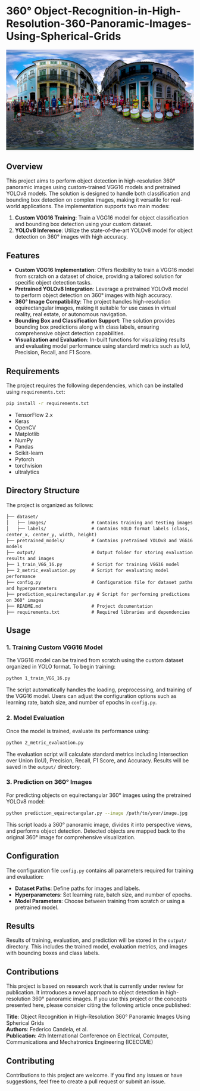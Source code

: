 
# 360° Object-Recognition-in-High-Resolution-360-Panoramic-Images-Using-Spherical-Grids
![Equirectangular Object Detection in High Resolution ](0_Landscape.jpg)

## Overview

This project aims to perform object detection in high-resolution 360° panoramic images using custom-trained VGG16 models and pretrained YOLOv8 models. The solution is designed to handle both classification and bounding box detection on complex images, making it versatile for real-world applications. The implementation supports two main modes:

1. **Custom VGG16 Training**: Train a VGG16 model for object classification and bounding box detection using your custom dataset.
2. **YOLOv8 Inference**: Utilize the state-of-the-art YOLOv8 model for object detection on 360° images with high accuracy.

## Features

- **Custom VGG16 Implementation**: Offers flexibility to train a VGG16 model from scratch on a dataset of choice, providing a tailored solution for specific object detection tasks.
- **Pretrained YOLOv8 Integration**: Leverage a pretrained YOLOv8 model to perform object detection on 360° images with high accuracy.
- **360° Image Compatibility**: The project handles high-resolution equirectangular images, making it suitable for use cases in virtual reality, real estate, or autonomous navigation.
- **Bounding Box and Classification Support**: The solution provides bounding box predictions along with class labels, ensuring comprehensive object detection capabilities.
- **Visualization and Evaluation**: In-built functions for visualizing results and evaluating model performance using standard metrics such as IoU, Precision, Recall, and F1 Score.

## Requirements

The project requires the following dependencies, which can be installed using `requirements.txt`:

```bash
pip install -r requirements.txt
```

- TensorFlow 2.x
- Keras
- OpenCV
- Matplotlib
- NumPy
- Pandas
- Scikit-learn
- Pytorch
- torchvision
- ultralytics

## Directory Structure

The project is organized as follows:

```
├── dataset/
│   ├── images/                 # Contains training and testing images
│   ├── labels/                 # Contains YOLO format labels (class, center_x, center_y, width, height)
├── pretrained_models/          # Contains pretrained YOLOv8 and VGG16 models
├── output/                     # Output folder for storing evaluation results and images
├── 1_train_VGG_16.py           # Script for training VGG16 model
├── 2_metric_evaluation.py      # Script for evaluating model performance
├── config.py                   # Configuration file for dataset paths and hyperparameters
├── prediction_equirectangular.py # Script for performing predictions on 360° images
├── README.md                   # Project documentation
├── requirements.txt            # Required libraries and dependencies
```

## Usage

### 1. Training Custom VGG16 Model

The VGG16 model can be trained from scratch using the custom dataset organized in YOLO format. To begin training:

```bash
python 1_train_VGG_16.py
```

The script automatically handles the loading, preprocessing, and training of the VGG16 model. Users can adjust the configuration options such as learning rate, batch size, and number of epochs in `config.py`.

### 2. Model Evaluation

Once the model is trained, evaluate its performance using:

```bash
python 2_metric_evaluation.py
```

The evaluation script will calculate standard metrics including Intersection over Union (IoU), Precision, Recall, F1 Score, and Accuracy. Results will be saved in the `output/` directory.

### 3. Prediction on 360° Images

For predicting objects on equirectangular 360° images using the pretrained YOLOv8 model:

```bash
python prediction_equirectangular.py --image /path/to/your/image.jpg
```

This script loads a 360° panoramic image, divides it into perspective views, and performs object detection. Detected objects are mapped back to the original 360° image for comprehensive visualization.

## Configuration

The configuration file `config.py` contains all parameters required for training and evaluation:

- **Dataset Paths**: Define paths for images and labels.
- **Hyperparameters**: Set learning rate, batch size, and number of epochs.
- **Model Parameters**: Choose between training from scratch or using a pretrained model.

## Results

Results of training, evaluation, and prediction will be stored in the `output/` directory. This includes the trained model, evaluation metrics, and images with bounding boxes and class labels.

## Contributions

This project is based on research work that is currently under review for publication. It introduces a novel approach to object detection in high-resolution 360° panoramic images. If you use this project or the concepts presented here, please consider citing the following article once published:

**Title**: Object Recognition in High-Resolution 360° Panoramic Images Using Spherical Grids  
**Authors**: Federico Candela, et al.  
**Publication**: 4th International Conference on Electrical, Computer, Communications and Mechatronics Engineering (ICECCME)

## Contributing

Contributions to this project are welcome. If you find any issues or have suggestions, feel free to create a pull request or submit an issue.
